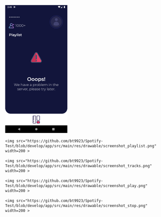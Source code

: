 <div>
    <img src="https://github.com/bt9923/Spotify-Test/blob/develop/app/src/main/res/drawable/screenshot_failed.png" width=200 >

    <img src="https://github.com/bt9923/Spotify-Test/blob/develop/app/src/main/res/drawable/screenshot_playlist.png" width=200 >

    <img src="https://github.com/bt9923/Spotify-Test/blob/develop/app/src/main/res/drawable/screenshot_tracks.png" width=200 >

    <img src="https://github.com/bt9923/Spotify-Test/blob/develop/app/src/main/res/drawable/screenshot_play.png" width=200 >

    <img src="https://github.com/bt9923/Spotify-Test/blob/develop/app/src/main/res/drawable/screenshot_stop.png" width=200 >

</div>
